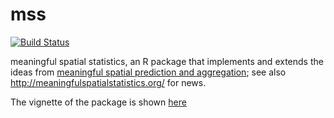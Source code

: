 mss
===
[![Build Status](https://travis-ci.org/edzer/mss.png?branch=master)](https://travis-ci.org/edzer/mss)

meaningful spatial statistics, an R package that implements and extends the ideas from [meaningful spatial prediction and aggregation](http://www.sciencedirect.com/science/article/pii/S1364815213001977); see also http://meaningfulspatialstatistics.org/ for news.

The vignette of the package is shown [here](https://edzer.github.io/)
